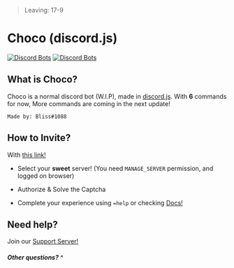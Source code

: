 > Leaving: 17-9
# Choco (discord.js)

[![Discord Bots](https://discordbots.org/api/widget/status/538554949471305738.svg)](https://discordbots.org/bot/538554949471305738/vote)
[![Discord Bots](https://discordbots.org/api/widget/lib/538554949471305738.svg)](https://discordbots.org/bot/538554949471305738/vote)

## What is Choco?

Choco is a normal discord bot (W.I.P), made in [discord.js](https://discord.js.org/). With **6** commands for now, More commands are coming in the next update!

``Made by: Bliss#1088``

## How to Invite?

With [this link!](https://discordapp.com/oauth2/authorize?client_id=538554949471305738&scope=bot&permissions=1543892094)

- Select your **sweet** server! (You need ``MANAGE_SERVER`` permission, and logged on browser)

- Authorize & Solve the Captcha

- Complete your experience using ``=help`` or checking [Docs!](https://github.com/BlissSc/Choco/wiki)

## Need help?

Join our [Support Server!](https://discord.gg/p8vyYT2)

##### Other questions? ^
